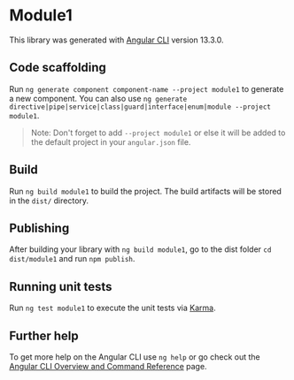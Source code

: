 # Module1

This library was generated with [Angular CLI](https://github.com/angular/angular-cli) version 13.3.0.

## Code scaffolding

Run `ng generate component component-name --project module1` to generate a new component. You can also use `ng generate directive|pipe|service|class|guard|interface|enum|module --project module1`.
> Note: Don't forget to add `--project module1` or else it will be added to the default project in your `angular.json` file. 

## Build

Run `ng build module1` to build the project. The build artifacts will be stored in the `dist/` directory.

## Publishing

After building your library with `ng build module1`, go to the dist folder `cd dist/module1` and run `npm publish`.

## Running unit tests

Run `ng test module1` to execute the unit tests via [Karma](https://karma-runner.github.io).

## Further help

To get more help on the Angular CLI use `ng help` or go check out the [Angular CLI Overview and Command Reference](https://angular.io/cli) page.
